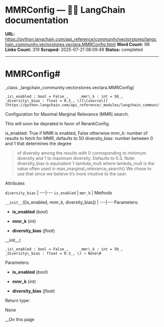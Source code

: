 # MMRConfig — 🦜🔗 LangChain  documentation

**URL:** https://python.langchain.com/api_reference/community/vectorstores/langchain_community.vectorstores.vectara.MMRConfig.html
**Word Count:** 98
**Links Count:** 319
**Scraped:** 2025-07-21 08:09:49
**Status:** completed

---

# MMRConfig\#

_class _langchain\_community.vectorstores.vectara.MMRConfig\(

    _is\_enabled : bool = False_,     _mmr\_k : int = 50_,     _diversity\_bias : float = 0.3_, \)[\[source\]](https://python.langchain.com/api_reference/_modules/langchain_community/vectorstores/vectara.html#MMRConfig)\#     

Configuration for Maximal Marginal Relevance \(MMR\) search.     

This will soon be deprated in favor of RerankConfig.

is\_enabled: True if MMR is enabled, False otherwise mmr\_k: number of results to fetch for MMR, defaults to 50 diversity\_bias: number between 0 and 1 that determines the degree

> of diversity among the results with 0 corresponding to minimum diversity and 1 to maximum diversity. Defaults to 0.3. Note: diversity\_bias is equivalent 1-lambda\_mult where lambda\_mult is the value often used in max\_marginal\_relevance\_search\(\) We chose to use that since we believe it’s more intuitive to the user.

Attributes

`diversity_bias` |    ---|---   `is_enabled` |    `mmr_k` |       Methods

`__init__`\(\[is\_enabled, mmr\_k, diversity\_bias\]\) |    ---|---      Parameters:     

  * **is\_enabled** \(_bool_\)

  * **mmr\_k** \(_int_\)

  * **diversity\_bias** \(_float_\)

\_\_init\_\_\(

    _is\_enabled : bool = False_,     _mmr\_k : int = 50_,     _diversity\_bias : float = 0.3_, \) → None\#     

Parameters:     

  * **is\_enabled** \(_bool_\)

  * **mmr\_k** \(_int_\)

  * **diversity\_bias** \(_float_\)

Return type:     

None

__On this page